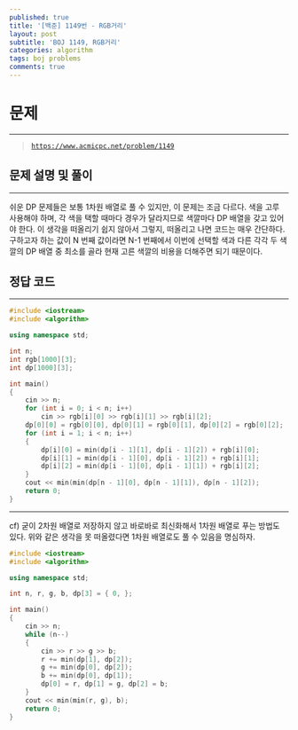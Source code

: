 ```yaml
---
published: true
title: '[백준] 1149번 - RGB거리'
layout: post
subtitle: 'BOJ 1149, RGB거리'
categories: algorithm
tags: boj problems
comments: true
---
```

# **문제**
---
> [`https://www.acmicpc.net/problem/1149`](https://www.acmicpc.net/problem/1149)

## **문제 설명 및 풀이**
---
쉬운 DP 문제들은 보통 1차원 배열로 풀 수 있지만, 이 문제는 조금 다르다. 색을 고루 사용해야 하며, 각 색을 택할 때마다 경우가 달라지므로 색깔마다 DP 배열을 갖고 있어야 한다. 이 생각을 떠올리기 쉽지 않아서 그렇지, 떠올리고 나면 코드는 매우 간단하다. 구하고자 하는 값이 N 번째 값이라면 N-1 번째에서 이번에 선택할 색과 다른 각각 두 색깔의 DP 배열 중 최소를 골라 현재 고른 색깔의 비용을 더해주면 되기 때문이다.  

## **정답 코드**
---

```c++
#include <iostream>
#include <algorithm>

using namespace std;

int n;
int rgb[1000][3];
int dp[1000][3];

int main()
{
    cin >> n;
    for (int i = 0; i < n; i++)
        cin >> rgb[i][0] >> rgb[i][1] >> rgb[i][2];
    dp[0][0] = rgb[0][0], dp[0][1] = rgb[0][1], dp[0][2] = rgb[0][2];
    for (int i = 1; i < n; i++)
    {
        dp[i][0] = min(dp[i - 1][1], dp[i - 1][2]) + rgb[i][0];
        dp[i][1] = min(dp[i - 1][0], dp[i - 1][2]) + rgb[i][1];
        dp[i][2] = min(dp[i - 1][0], dp[i - 1][1]) + rgb[i][2];
    }
    cout << min(min(dp[n - 1][0], dp[n - 1][1]), dp[n - 1][2]);
    return 0;
}
```

---
cf) 굳이 2차원 배열로 저장하지 않고 바로바로 최신화해서 1차원 배열로 푸는 방법도 있다. 위와 같은 생각을 못 떠올렸다면 1차원 배열로도 풀 수 있음을 명심하자.
```c++
#include <iostream>
#include <algorithm>

using namespace std;

int n, r, g, b, dp[3] = { 0, };

int main()
{
    cin >> n;
    while (n--)
    {
        cin >> r >> g >> b;
        r += min(dp[1], dp[2]);
        g += min(dp[0], dp[2]);
        b += min(dp[0], dp[1]);
        dp[0] = r, dp[1] = g, dp[2] = b;
    }
    cout << min(min(r, g), b);
    return 0;
}
```
